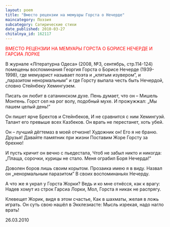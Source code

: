 ```yaml
---
layout: poem
title: "Вместо рецензии на мемуары Горста о Нечерде"
maincategory: Поэзия
subcategory: Сатирические стихи
date_published: 2010-03-27
chitalnya_id: 162117
---
```




<FONT COLOR="#ff0000">ВМЕСТО РЕЦЕНЗИИ НА МЕМУАРЫ ГОРСТА 
О БОРИСЕ НЕЧЕРДЕ И ГАРСИА ЛОРКЕ</FONT>

В журнале «Літературна Одеса» (2008, №3, сентябрь, стр.114-124) помещены воспоминания Георгия Горста о Борисе Нечерде (1939-1998), где мемуарист называет поэта и „клятым изувером”, и „паразитом ненормальным” и где Горсту выпала честь быть Нечердой, словно Стейнбеку Хемингуэем.

Писать он любит в сатанинском духе.
Пень думает, что он – Мишель Монтень.
Горст сел на рог волу, подобный мухе.
И прожужжал: „Мы пашем целый день!”

Он пишет ярче Брехтов и Стейнбеков,
И не сравнится с ним Хемингуэй.
Талант его превыше всех Казбеков.
Он врать не перестанет, хоть убей.

Он – лучший дёгтемаз в моей отчизне!
Художник он! Его я не браню.
Друзья! Давайте памятник при жизни 
Поставим Жоре Горсту за брехню!

И пусть кричит он вечно с пьедестала,
Чтоб не забыл никто и никогда:
„Плаща, сорочки, курицы не стало.
Меня ограбил Боря Нечерда!”

Доволен боров лишь своим корытом.
Прозаика имею я в виду.
Назвал он „ненормальным паразитом”
В своих воспоминаньях Нечерду.

А что же я украл у Горста Жорки?
Ведь и ко мне отнёсся, как к врагу:
Надев хомут из строк Гарсиа Лорки,
Мол, Горста я никак не распрягу.

Клевещет Жорик, видя в этом счастье,
Как в шахматы, желая в ложь играть.
Он суть свою нашёл в Экклезиасте:
Мысль изрекая, надо нагло врать!

26.03.2010






